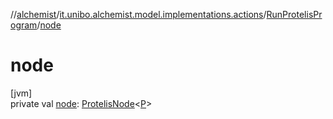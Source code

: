 //[alchemist](../../../index.md)/[it.unibo.alchemist.model.implementations.actions](../index.md)/[RunProtelisProgram](index.md)/[node](node.md)

# node

[jvm]\
private val [node](node.md): [ProtelisNode](../../it.unibo.alchemist.model.implementations.nodes/-protelis-node/index.md)<[P](../../it.unibo.alchemist.model/-protelis-incarnation/index.md)>
